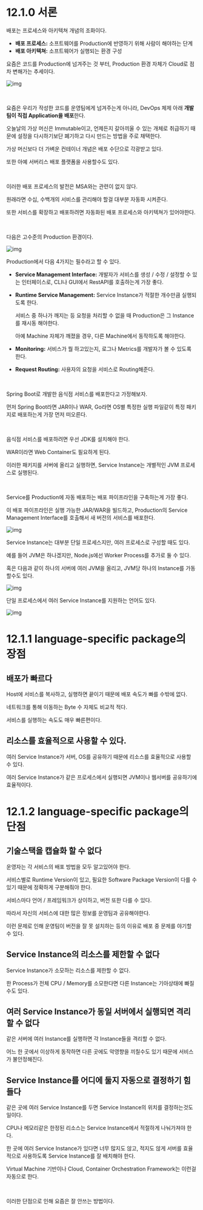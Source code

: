 # 12.1.0 서론

배포는 프로세스와 아키텍쳐 개념의 조화이다.

- **배포 프로세스:** 소프트웨어를 Production에 반영하기 위해 사람이 해야하는 단계
- **배포 아키텍쳐:** 소프트웨어가 실행되는 환경 구성

요즘은 코드를 Production에 넘겨주는 것 부터, Production 환경 자체가 Cloud로 점차 변해가는 추세이다.

![img](../../images/production_infra_structure.png)

<br>

요즘은 우리가 작성한 코드를 운영팀에게 넘겨주는게 아니라, DevOps 체제 아래 **개발 팀이 직접 Application을 배포**한다.

오늘날의 가상 머신은 Immutable이고, 언제든지 갈아끼울 수 있는 개체로 취급하기 때문에 설정을 다시하기보단 폐기하고 다시 만드는 방법을 주로 채택한다.

가상 머신보다 더 가벼운 컨테이너 개념은 배포 수단으로 각광받고 있다.

또한 아예 서버리스 배포 플랫폼을 사용할수도 있다.

<br>

이러한 배포 프로세스의 발전은 MSA와는 관련이 없지 않다.

원래라면 수십, 수백개의 서비스를 관리해야 할걸 대부분 자동화 시켜준다.

또한 서비스를 확장하고 배포하려면 자동화된 배포 프로세스와 아키텍쳐가 있어야한다.

<br>

다음은 고수준의 Production 환경이다.

![img](../../images/production_infra.png)

Production에서 다음 4가지는 필수라고 할 수 있다.

- **Service Management Interface:** 개발자가 서비스를 생성 / 수정 / 설정할 수 있는 인터페이스로, CLI나 GUI에서 RestAPI를 호출하는게 가장 좋다.

- **Runtime Service Management:** Service Instance가 적절한 개수만큼 실행되도록 한다.

  서비스 중 하나가 깨지는 등 요청을 처리할 수 없을 때 Production은 그 Instance를 재시동 해야한다.

  아예 Machine 자체가 깨졌을 경우, 다른 Machine에서 동작하도록 해야한다.

- **Monitoring:** 서비스가 뭘 하고있는지, 로그나 Metrics를 개발자가 볼 수 있도록 한다.

- **Request Routing:** 사용자의 요청을 서비스로 Routing해준다.

<br>

Spring Boot로 개발한 음식점 서비스를 배포한다고 가정해보자.

먼저 Spring Boot라면 JAR이나 WAR, Go라면 OS별 특정한 실행 파일같이 특정 패키지로 배포하는게 가장 먼저 떠오른다.

<br>

음식점 서비스를 배포하려면 우선 JDK를 설치해야 한다.

WAR이라면 Web Container도 필요하게 된다.

이러한 패키지를 서버에 올리고 실행하면, Service Instance는 개별적인 JVM 프로세스로 실행된다.

<br>

Service를 Production에 자동 배포하는 배포 파이프라인을 구축하는게 가장 좋다.

이 배포 파이프라인은 실행 가능한 JAR/WAR을 빌드하고, Production의 Service Management Interface를 호출해서 새 버전의 서비스를 배포한다.

![img](../../images/production_infrastructure_on_premis.png)

Service Instance는 대부분 단일 프로세스지만, 여러 프로세스로 구성할 때도 있다.

예를 들어 JVM은 하나겠지만, Node.js에선 Worker Process를 추가로 둘 수 있다.

혹은 다음과 같이 하나의 서버에 여러 JVM을 올리고, JVM당 하나의 Instance를 가동할수도 있다.

![img](../../images/one_to_many.png)

단일 프로세스에서 여러 Service Instance를 지원하는 언어도 있다.

![img](../../images/one_to_one_to_many.png)

# 12.1.1 language-specific package의 장점

## 배포가 빠르다

Host에 서비스를 복사하고, 실행하면 끝이기 때문에 배포 속도가 빠를 수밖에 없다.

네트워크를 통해 이동하는 Byte 수 자체도 비교적 적다.

서비스를 실행하는 속도도 매우 빠른편이다.

## 리소스를 효율적으로 사용할 수 있다.

여러 Service Instance가 서버, OS를 공유하기 때문에 리소스를 효율적으로 사용할 수 있다.

여러 Service Instance가 같은 프로세스에서 실행되면 JVM이나 웹서버를 공유하기에 효율적이다.

# 12.1.2 language-specific package의 단점

## 기술스택을 캡슐화 할 수 없다

운영자는 각 서비스의 배포 방법을 모두 알고있어야 한다.

서비스별로 Runtime Version이 있고, 필요한 Software Package Version이 다를 수 있기 때문에 정확하게 구분해줘야 한다.

서비스마다 언어 / 프레임워크가 상이하고, 버전 또한 다를 수 있다.

따라서 자신의 서비스에 대한 많은 정보를 운영팀과 공유해야한다.

이런 문제로 인해 운영팀이 버전을 잘 못 설치하는 등의 이유로 배포 중 문제를 야기할 수 있다.

## Service Instance의 리소스를 제한할 수 없다

Service Instance가 소모하는 리소스를 제한할 수 없다.

한 Process가 전체 CPU / Memory를 소모한다면 다른 Instance는 기아상태에 빠질 수도 있다.

## 여러 Service Instance가 동일 서버에서 실행되면 격리할 수 없다

같은 서버에 여러 Instance를 실행하면 각 Instance들을 격리할 수 없다.

어느 한 곳에서 이상하게 동작하면 다른 곳에도 악영향을 끼칠수도 있기 때문에 서비스가 불안정해진다.

## Service Instance를 어디에 둘지 자동으로 결정하기 힘들다

같은 곳에 여러 Service Instance를 두면 Service Instance의 위치를 결정하는것도 일이다.

CPU나 메모리같은 한정된 리소스는 Service Instance에서 적절하게 나눠가져야 한다.

한 곳에 여러 Service Instance가 있다면 너무 많지도 않고, 적지도 않게 서버를 효율적으로 사용하도록 Service Instance를 잘 배치해야 한다.

Virtual Machine 기반이나 Cloud, Container Orchestration Framework는 이런걸 자동으로 한다.

<br>

이러한 단점으로 인해 요즘은 잘 안쓰는 방법이다.

